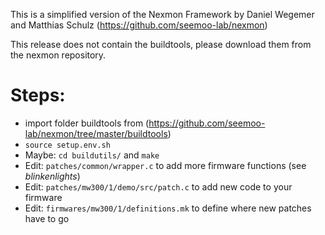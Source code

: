 This is a simplified version of the Nexmon Framework by Daniel Wegemer and Matthias Schulz (https://github.com/seemoo-lab/nexmon)

This release does not contain the buildtools, please download them from the nexmon repository.
# Steps:
* import folder buildtools from (https://github.com/seemoo-lab/nexmon/tree/master/buildtools)
* `source setup.env.sh`
* Maybe: `cd buildutils/` and `make`
* Edit: `patches/common/wrapper.c` to add more firmware functions (see *blinkenlights*)
* Edit: `patches/mw300/1/demo/src/patch.c` to add new code to your firmware
* Edit: `firmwares/mw300/1/definitions.mk` to define where new patches have to go
